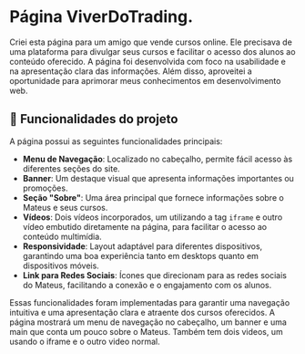 # Página ViverDoTrading.
Criei esta página para um amigo que vende cursos online. Ele precisava de uma plataforma para divulgar seus cursos e facilitar o acesso dos alunos ao conteúdo oferecido. A página foi desenvolvida com foco na usabilidade e na apresentação clara das informações. Além disso, aproveitei a oportunidade para aprimorar meus conhecimentos em desenvolvimento web.


## 🔨 Funcionalidades do projeto
A página possui as seguintes funcionalidades principais:

- **Menu de Navegação**: Localizado no cabeçalho, permite fácil acesso às diferentes seções do site.
- **Banner**: Um destaque visual que apresenta informações importantes ou promoções.
- **Seção "Sobre"**: Uma área principal que fornece informações sobre o Mateus e seus cursos.
- **Vídeos**: Dois vídeos incorporados, um utilizando a tag `iframe` e outro vídeo embutido diretamente na página, para facilitar o acesso ao conteúdo multimídia.
- **Responsividade**: Layout adaptável para diferentes dispositivos, garantindo uma boa experiência tanto em desktops quanto em dispositivos móveis.
- **Link para Redes Sociais**: Ícones que direcionam para as redes sociais do Mateus, facilitando a conexão e o engajamento com os alunos.

Essas funcionalidades foram implementadas para garantir uma navegação intuitiva e uma apresentação clara e atraente dos cursos oferecidos.
A página mostrará um menu de navegação no cabeçalho, um banner e uma main que conta um pouco sobre o Mateus. Também tem dois videos, um usando o iframe e o outro video normal.


